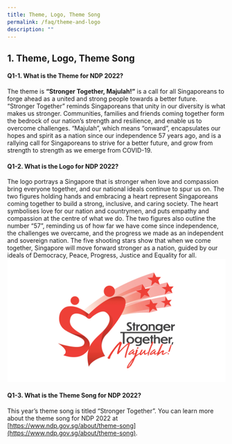 ```yaml
---
title: Theme, Logo, Theme Song
permalink: /faq/theme-and-logo
description: ""
---
```


## 1. Theme, Logo, Theme Song

#### Q1-1. What is the Theme for NDP 2022?
The theme is <strong>“Stronger Together, Majulah!”</strong> is a call for all Singaporeans to forge ahead as a united and strong people towards a better future. “Stronger Together” reminds Singaporeans that unity in our diversity is what makes us stronger. Communities, families and friends coming together form the bedrock of our nation’s strength and resilience, and enable us to overcome challenges. “Majulah”, which means “onward”, encapsulates our hopes and spirit as a nation since our independence 57 years ago, and is a rallying call for Singaporeans to strive for a better future, and grow from strength to strength as we emerge from COVID-19.

#### Q1-2. What is the Logo for NDP 2022?
The logo portrays a Singapore that is stronger when love and compassion bring everyone together, and our national ideals continue to spur us on. The two figures holding hands and embracing a heart represent Singaporeans coming together to build a strong, inclusive, and caring society. The heart symbolises love for our nation and countrymen, and puts empathy and compassion at the centre of what we do. The two figures also outline the number “57”, reminding us of how far we have come since independence, the challenges we overcame, and the progress we made as an independent and sovereign nation. The five shooting stars show that when we come together, Singapore will move forward stronger as a nation, guided by our ideals of Democracy, Peace, Progress, Justice and Equality for all.
![](/images/About%20-%20Theme%20and%20Logo%20Image%2021May2022%203pm.jpg)

#### Q1-3. What is the Theme Song for NDP 2022?
This year’s theme song is titled “Stronger Together”. You can learn more about the theme song for NDP 2022 at [https://www.ndp.gov.sg/about/theme-song](https://www.ndp.gov.sg/about/theme-song).